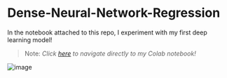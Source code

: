 # Dense-Neural-Network-Regression
In the notebook attached to this repo, I experiment with my first deep learning model!

> Note: _Click [here](https://colab.research.google.com/drive/19ewy45F8BRp6IlxyEkrojF721vwkAhaF?usp=sharing) to navigate directly to my Colab notebook!_

![image](https://github.com/user-attachments/assets/20c8169c-d665-4976-9bc7-e3b6ef75dfcd)

